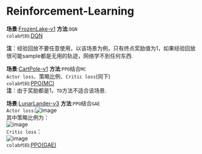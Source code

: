 # Reinforcement-Learning  

**场景**:[FrozenLake-v1](https://www.gymlibrary.dev/environments/toy_text/frozen_lake/)        **方法**:`DQN`  
`colab代码`:[DQN](https://github.com/zoujiulong/Reinforcement-Learning/blob/main/DQN.ipynb)  

**注**：经验回放不要任意使用，以该场景为例，只有终点奖励值为1，如果经验回放很可能sample都是无用的轨迹，网络学不到任何东西.  

**场景**:[CartPole-v1](https://www.gymlibrary.dev/environments/classic_control/cart_pole/)        **方法**:`PPO`结合`MC`  
`Actor loss`、策略比例、`Critic loss`(同下)  
`colab代码`:[PPO(MC)](https://github.com/zoujiulong/Reinforcement-Learning/blob/main/PPO(MC).ipynb)    
**注**：由于奖励都是1，`TD`方法不适合该场景.  

**场景**:[LunarLander-v3](https://www.gymlibrary.dev/environments/box2d/lunar_lander/)         **方法**:`PPO`结合`GAE`  
`Actor loss`:![image](https://github.com/user-attachments/assets/54754593-d94f-45d3-978e-690870838fd2)  
其中策略比例为：  
![image](https://github.com/user-attachments/assets/bf6c3e78-8fa8-47fc-8159-eaec714e0308)  
`Critic loss`：  
![image](https://github.com/user-attachments/assets/c1d50314-0062-4eda-904b-ca0ede6bdfbe)    
`colab代码`:[PPO(GAE)](https://github.com/zoujiulong/Reinforcement-Learning/blob/main/PPO.ipynb)

